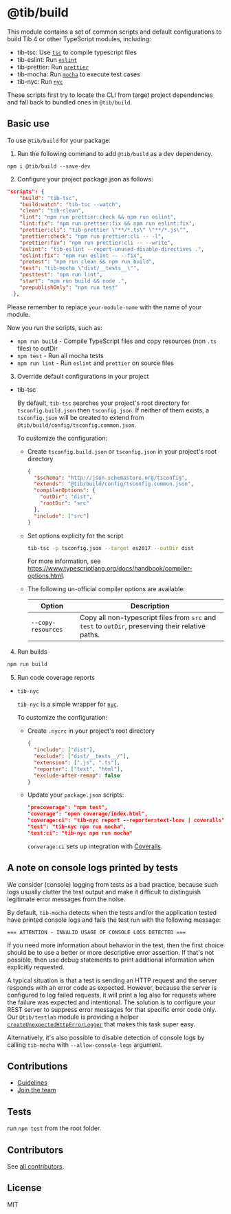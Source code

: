 # @tib/build

This module contains a set of common scripts and default configurations to build
Tib 4 or other TypeScript modules, including:

- tib-tsc: Use
  [`tsc`](https://www.typescriptlang.org/docs/handbook/compiler-options.html) to
  compile typescript files
- tib-eslint: Run [`eslint`](https://typescript-eslint.io/)
- tib-prettier: Run [`prettier`](https://github.com/prettier/prettier)
- tib-mocha: Run [`mocha`](https://mochajs.org/) to execute test cases
- tib-nyc: Run [`nyc`](https://github.com/istanbuljs/nyc)

These scripts first try to locate the CLI from target project dependencies and
fall back to bundled ones in `@tib/build`.

## Basic use

To use `@tib/build` for your package:

1.  Run the following command to add `@tib/build` as a dev dependency.

`npm i @tib/build --save-dev`

2.  Configure your project package.json as follows:

```json
"scripts": {
    "build": "tib-tsc",
    "build:watch": "tib-tsc --watch",
    "clean": "tib-clean",
    "lint": "npm run prettier:check && npm run eslint",
    "lint:fix": "npm run prettier:fix && npm run eslint:fix",
    "prettier:cli": "tib-prettier \"**/*.ts\" \"**/*.js\"",
    "prettier:check": "npm run prettier:cli -- -l",
    "prettier:fix": "npm run prettier:cli -- --write",
    "eslint": "tib-eslint --report-unused-disable-directives .",
    "eslint:fix": "npm run eslint -- --fix",
    "pretest": "npm run clean && npm run build",
    "test": "tib-mocha \"dist/__tests__\"",
    "posttest": "npm run lint",
    "start": "npm run build && node .",
    "prepublishOnly": "npm run test"
  },
```

Please remember to replace `your-module-name` with the name of your module.

Now you run the scripts, such as:

- `npm run build` - Compile TypeScript files and copy resources (non `.ts`
  files) to outDir
- `npm test` - Run all mocha tests
- `npm run lint` - Run `eslint` and `prettier` on source files

3.  Override default configurations in your project

- tib-tsc

  By default, `tib-tsc` searches your project's root directory for
  `tsconfig.build.json` then `tsconfig.json`. If neither of them exists, a
  `tsconfig.json` will be created to extend from
  `@tib/build/config/tsconfig.common.json`.

  To customize the configuration:

  - Create `tsconfig.build.json` or `tsconfig.json` in your project's root
    directory

    ```json
    {
      "$schema": "http://json.schemastore.org/tsconfig",
      "extends": "@tib/build/config/tsconfig.common.json",
      "compilerOptions": {
        "outDir": "dist",
        "rootDir": "src"
      },
      "include": ["src"]
    }
    ```

  - Set options explicity for the script

    ```sh
    tib-tsc -p tsconfig.json --target es2017 --outDir dist
    ```

    For more information, see
    <https://www.typescriptlang.org/docs/handbook/compiler-options.html>.

  - The following un-official compiler options are available:

    | Option             | Description                                                                                       |
    | ------------------ | ------------------------------------------------------------------------------------------------- |
    | `--copy-resources` | Copy all non-typescript files from `src` and `test` to `outDir`, preserving their relative paths. |

4.  Run builds

```sh
npm run build
```

5.  Run code coverage reports

- `tib-nyc`

  `tib-nyc` is a simple wrapper for [`nyc`](https://github.com/istanbuljs/nyc).

  To customize the configuration:

  - Create `.nycrc` in your project's root directory

    ```json
    {
      "include": ["dist"],
      "exclude": ["dist/__tests__/"],
      "extension": [".js", ".ts"],
      "reporter": ["text", "html"],
      "exclude-after-remap": false
    }
    ```

  - Update your `package.json` scripts:

    ```json
    "precoverage": "npm test",
    "coverage": "open coverage/index.html",
    "coverage:ci": "tib-nyc report --reporter=text-lcov | coveralls",
    "test": "tib-nyc npm run mocha",
    "test:ci": "tib-nyc npm run mocha"
    ```

    `converage:ci` sets up integration with [Coveralls](https://coveralls.io/).

## A note on console logs printed by tests

We consider (console) logging from tests as a bad practice, because such logs
usually clutter the test output and make it difficult to distinguish legitimate
error messages from the noise.

By default, `tib-mocha` detects when the tests and/or the application tested
have printed console logs and fails the test run with the following message:

```
=== ATTENTION - INVALID USAGE OF CONSOLE LOGS DETECTED ===
```

If you need more information about behavior in the test, then the first choice
should be to use a better or more descriptive error assertion. If that's not
possible, then use debug statements to print additional information when
explicitly requested.

A typical situation is that a test is sending an HTTP request and the server
responds with an error code as expected. However, because the server is
configured to log failed requests, it will print a log also for requests where
the failure was expected and intentional. The solution is to configure your REST
server to suppress error messages for that specific error code only. Our
`@tib/testlab` module is providing a helper
[`createUnexpectedHttpErrorLogger`](https://github.com/tibjs/framework/tree/master/packages/testlab#createUnexpectedHttpErrorLogger)
that makes this task super easy.

Alternatively, it's also possible to disable detection of console logs by
calling `tib-mocha` with `--allow-console-logs` argument.

## Contributions

- [Guidelines](https://github.com/tibjs/framework/blob/master/docs/CONTRIBUTING.md)
- [Join the team](https://github.com/tibjs/framework/issues/110)

## Tests

run `npm test` from the root folder.

## Contributors

See [all contributors](https://github.com/tibjs/framework/graphs/contributors).

## License

MIT
